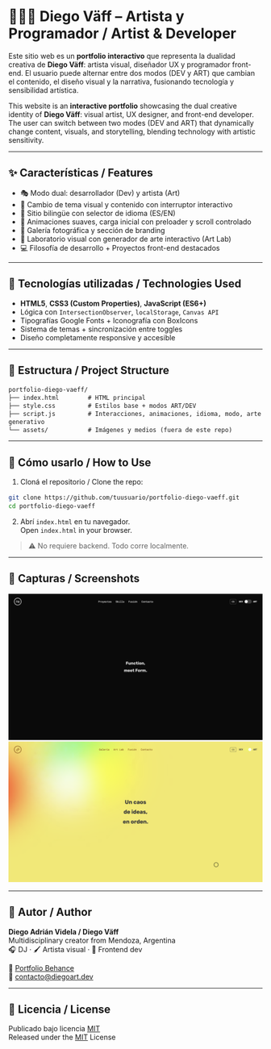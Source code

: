 
# 🎨👨‍💻 Diego Väff – Artista y Programador / Artist & Developer

Este sitio web es un **portfolio interactivo** que representa la dualidad creativa de **Diego Väff**: artista visual, diseñador UX y programador front-end. El usuario puede alternar entre dos modos (DEV y ART) que cambian el contenido, el diseño visual y la narrativa, fusionando tecnología y sensibilidad artística.

This website is an **interactive portfolio** showcasing the dual creative identity of **Diego Väff**: visual artist, UX designer, and front-end developer. The user can switch between two modes (DEV and ART) that dynamically change content, visuals, and storytelling, blending technology with artistic sensitivity.

---

## ✨ Características / Features

- 🎭 Modo dual: desarrollador (Dev) y artista (Art)
- 🎨 Cambio de tema visual y contenido con interruptor interactivo
- 💬 Sitio bilingüe con selector de idioma (ES/EN)
- 🔁 Animaciones suaves, carga inicial con preloader y scroll controlado
- 📸 Galería fotográfica y sección de branding
- 🧪 Laboratorio visual con generador de arte interactivo (Art Lab)
- 💻 Filosofía de desarrollo + Proyectos front-end destacados

---

## 🧪 Tecnologías utilizadas / Technologies Used

- **HTML5**, **CSS3 (Custom Properties)**, **JavaScript (ES6+)**
- Lógica con `IntersectionObserver`, `localStorage`, `Canvas API`
- Tipografías Google Fonts + Iconografía con BoxIcons
- Sistema de temas + sincronización entre toggles
- Diseño completamente responsive y accesible

---

## 📂 Estructura / Project Structure

```
portfolio-diego-vaeff/
├── index.html        # HTML principal
├── style.css         # Estilos base + modos ART/DEV
├── script.js         # Interacciones, animaciones, idioma, modo, arte generativo
└── assets/           # Imágenes y medios (fuera de este repo)
```

---

## 🚀 Cómo usarlo / How to Use

1. Cloná el repositorio / Clone the repo:

```bash
git clone https://github.com/tuusuario/portfolio-diego-vaeff.git
cd portfolio-diego-vaeff
```

2. Abrí `index.html` en tu navegador.  
   Open `index.html` in your browser.

> ⚠️ No requiere backend. Todo corre localmente.

---

## 📸 Capturas / Screenshots

![Modo DEV](/img/dev-hero-section.png)
![Modo ART](/img/art-hero-section.png)

---

## 👤 Autor / Author

**Diego Adrián Videla / Diego Väff**  
Multidisciplinary creator from Mendoza, Argentina  
🎧 DJ · 🖌 Artista visual · 🧠 Frontend dev  

🔗 [Portfolio Behance](https://www.behance.net/diegovaeff)  
📧 contacto@diegoart.dev

---

## 🪪 Licencia / License

Publicado bajo licencia [MIT](LICENSE)  
Released under the [MIT](LICENSE) License
